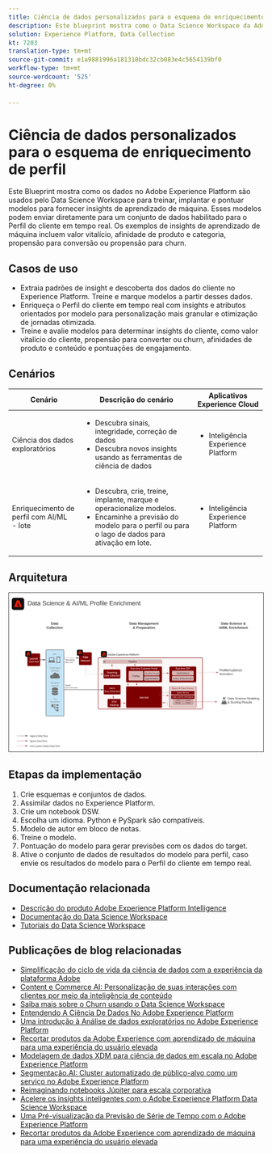 ```yaml
---
title: Ciência de dados personalizados para o esquema de enriquecimento de perfil
description: Este blueprint mostra como o Data Science Workspace da Adobe Experience Platform pode usar os dados no Experience Platform para treinar, implantar e pontuar modelos para fornecer insights de aprendizado de máquina a partir dos dados.
solution: Experience Platform, Data Collection
kt: 7203
translation-type: tm+mt
source-git-commit: e1a9881996a181310bdc32cb083e4c5654139bf0
workflow-type: tm+mt
source-wordcount: '525'
ht-degree: 0%

---
```



# Ciência de dados personalizados para o esquema de enriquecimento de perfil

Este Blueprint mostra como os dados no Adobe Experience Platform são usados pelo Data Science Workspace para treinar, implantar e pontuar modelos para fornecer insights de aprendizado de máquina. Esses modelos podem enviar diretamente para um conjunto de dados habilitado para o Perfil do cliente em tempo real. Os exemplos de insights de aprendizado de máquina incluem valor vitalício, afinidade de produto e categoria, propensão para conversão ou propensão para churn.

## Casos de uso

* Extraia padrões de insight e descoberta dos dados do cliente no Experience Platform. Treine e marque modelos a partir desses dados.
* Enriqueça o Perfil do cliente em tempo real com insights e atributos orientados por modelo para personalização mais granular e otimização de jornadas otimizada.
* Treine e avalie modelos para determinar insights do cliente, como valor vitalício do cliente, propensão para converter ou churn, afinidades de produto e conteúdo e pontuações de engajamento.

## Cenários

| Cenário | Descrição do cenário | Aplicativos Experience Cloud |
|---|---|---|
| Ciência dos dados exploratórios | <ul><li>Descubra sinais, integridade, correção de dados</li><li>Descubra novos insights usando as ferramentas de ciência de dados</li></ul> | <ul><li>Inteligência Experience Platform</li></ul> |
| Enriquecimento de perfil com AI/ML<br> - lote | <ul><li>Descubra, crie, treine, implante, marque e operacionalize modelos.</li><li>Encaminhe a previsão do modelo para o perfil ou para o lago de dados para ativação em lote.</li></ul> | <ul><li>Inteligência Experience Platform</li></ul> |

## Arquitetura

<img src="assets/datascience.svg" alt="Arquitetura de referência para a ciência de dados personalizada para o esquema de enriquecimento de perfil" style="border:1px solid #4a4a4a" />

## Etapas da implementação

1. Crie esquemas e conjuntos de dados.
1. Assimilar dados no Experience Platform.
1. Crie um notebook DSW.
1. Escolha um idioma. Python e PySpark são compatíveis.
1. Modelo de autor em bloco de notas.
1. Treine o modelo.
1. Pontuação do modelo para gerar previsões com os dados do target.
1. Ative o conjunto de dados de resultados do modelo para perfil, caso envie os resultados do modelo para o Perfil do cliente em tempo real.

## Documentação relacionada

* [Descrição do produto Adobe Experience Platform Intelligence](https://helpx.adobe.com/legal/product-descriptions/adobe-experience-platform-intelligence---product-description.html)
* [Documentação do Data Science Workspace](https://experienceleague.adobe.com/docs/experience-platform/data-science-workspace/home.html?lang=en)
* [Tutoriais do Data Science Workspace](https://experienceleague.adobe.com/docs/platform-learn/tutorials/data-science-workspace/understanding-data-science-workspace.html)

## Publicações de blog relacionadas

* [Simplificação do ciclo de vida da ciência de dados com a experiência da plataforma Adobe](https://medium.com/adobetech/simplifying-the-data-science-lifecycle-with-adobe-platform-experience-8ea4f056d82f)
* [Content e Commerce AI: Personalização de suas interações com clientes por meio da inteligência de conteúdo](https://medium.com/adobetech/content-and-commerce-ai-personalizing-your-interactions-with-customers-through-content-intelligence-dc182601deab)
* [Saiba mais sobre o Churn usando o Data Science Workspace](https://medium.com/adobetech/gaining-a-deeper-understanding-of-churn-using-data-science-workspace-18a2190e0cf3)
* [Entendendo A Ciência De Dados No Adobe Experience Platform](https://medium.com/adobetech/understanding-data-science-in-adobe-experience-platform-5bce5a17b42)
* [Uma introdução à Análise de dados exploratórios no Adobe Experience Platform](https://medium.com/adobetech/an-introductory-look-at-exploratory-data-analysis-on-adobe-experience-platform-1bfce7501d9a)
* [Recortar produtos da Adobe Experience com aprendizado de máquina para uma experiência do usuário elevada](https://medium.com/adobetech/cutting-across-adobe-experience-products-with-machine-learning-to-elevated-user-experience-7c85000510d1)
* [Modelagem de dados XDM para ciência de dados em escala no Adobe Experience Platform](https://medium.com/adobetech/modeling-xdm-data-for-data-science-at-scale-on-adobe-experience-platform-222bb2a6dbf7)
* [Segmentação.AI: Cluster automatizado de público-alvo como um serviço no Adobe Experience Platform](https://medium.com/adobetech/segmentation-ai-automated-audience-clustering-as-a-service-in-adobe-experience-platform-261f4099462c)
* [Reimaginando notebooks Júpiter para escala corporativa](https://medium.com/adobetech/reimagining-jupyter-notebooks-for-enterprise-scale-8bc6340d504a)
* [Acelere os insights inteligentes com o Adobe Experience Platform Data Science Workspace](https://medium.com/adobetech/accelerate-intelligent-insights-with-adobe-experience-platform-data-science-workspace-89538bacbbea)
* [Uma Pré-visualização da Previsão de Série de Tempo com o Adobe Experience Platform](https://medium.com/adobetech/preview-of-time-series-forecasting-with-adobe-experience-platform-38a2fc778e89)
* [Recortar produtos da Adobe Experience com aprendizado de máquina para uma experiência do usuário elevada](https://medium.com/adobetech/cutting-across-adobe-experience-products-with-machine-learning-to-elevated-user-experience-7c85000510d1)


